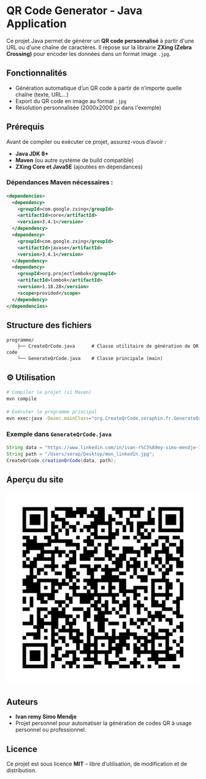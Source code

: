 #  QR Code Generator - Java Application

Ce projet Java permet de générer un **QR code personnalisé** à partir d'une URL ou d'une chaîne de caractères. Il repose sur la librairie **ZXing (Zebra Crossing)** pour encoder les données dans un format image `.jpg`.

##  Fonctionnalités

- Génération automatique d’un QR code à partir de n’importe quelle chaîne (texte, URL…)
- Export du QR code en image au format `.jpg`
- Résolution personnalisée (2000x2000 px dans l'exemple)

## Prérequis

Avant de compiler ou exécuter ce projet, assurez-vous d’avoir :

- **Java JDK 8+**
- **Maven** (ou autre système de build compatible)
- **ZXing Core et JavaSE** (ajoutées en dépendances)

### Dépendances Maven nécessaires :

```xml
<dependencies>
  <dependency>
    <groupId>com.google.zxing</groupId>
    <artifactId>core</artifactId>
    <version>3.4.1</version>
  </dependency>
  <dependency>
    <groupId>com.google.zxing</groupId>
    <artifactId>javase</artifactId>
    <version>3.4.1</version>
  </dependency>
  <dependency>
    <groupId>org.projectlombok</groupId>
    <artifactId>lombok</artifactId>
    <version>1.18.28</version>
    <scope>provided</scope>
  </dependency>
</dependencies>
```

## Structure des fichiers

```
programme/
    ├── CreateQrCode.java      # Classe utilitaire de génération de QR code
    └── GenerateQrCode.java    # Classe principale (main)
```

## ⚙️ Utilisation

```bash
# Compiler le projet (si Maven)
mvn compile

# Exécuter le programme principal
mvn exec:java -Dexec.mainClass="org.CreateQrCode.seraphin.fr.GenerateQrCode"
```

### Exemple dans `GenerateQrCode.java`

```java
String data = "https://www.linkedin.com/in/ivan-r%C3%A9my-simo-mendje-1a1aa1253/";
String path = "/Users/serap/Desktop/mon_linkedIn.jpg";
CreateQrCode.creationQrCode(data, path);

```
## Aperçu du site

![Aperçu](linkedIN.jpg)


## Auteurs

- **Ivan remy Simo Mendje**
- Projet personnel pour automatiser la génération de codes QR à usage personnel ou professionnel.

## Licence

Ce projet est sous licence **MIT** – libre d’utilisation, de modification et de distribution.
